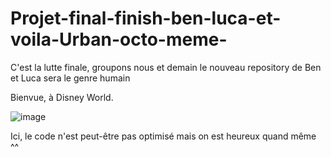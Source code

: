 # Projet-final-finish-ben-luca-et-voila-Urban-octo-meme-
C'est la lutte finale, groupons nous et demain le nouveau repository de Ben et Luca sera le genre humain

Bienvue, à Disney World. 

 ![image](https://github.com/user-attachments/assets/69072027-0428-43d7-a764-8a1279e59e7d)

Ici, le code n'est peut-être pas optimisé mais on est heureux quand même ^^


